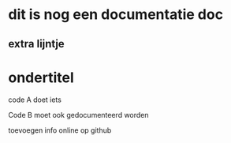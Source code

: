# dit is nog een documentatie doc
## extra lijntje
# ondertitel

code A doet iets

Code B moet ook gedocumenteerd worden

toevoegen info online op github
